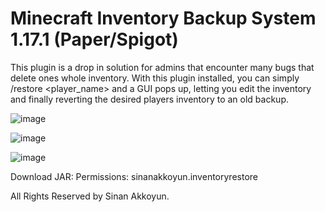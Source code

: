 # Minecraft Inventory Backup System 1.17.1 (Paper/Spigot)

This plugin is a drop in solution for admins that encounter many bugs that delete ones whole inventory.
With this plugin installed, you can simply /restore <player_name> and a GUI pops up, letting you edit the inventory and finally reverting the desired players inventory to an old backup.

![image](https://user-images.githubusercontent.com/43215895/137076020-39480908-7b01-4950-81ef-daadd93ccb71.png)

![image](https://user-images.githubusercontent.com/43215895/137076040-8962b7d2-5117-4635-a945-f6734f5403ba.png)

![image](https://user-images.githubusercontent.com/43215895/137076064-16dc70f0-a462-4bcb-beaa-6ecbe40238c0.png)



Download JAR: 
Permissions: sinanakkoyun.inventoryrestore

All Rights Reserved by Sinan Akkoyun.
